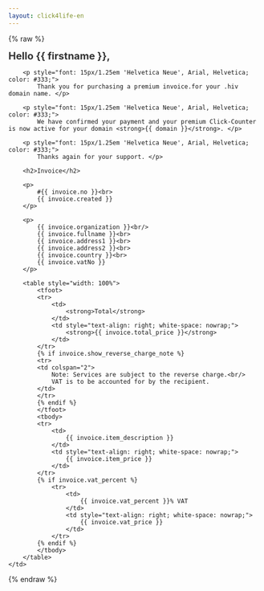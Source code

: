 ```yaml
---
layout: click4life-en
---
```


{% raw %}
<tr width="100%" itemscope itemtype="http://schema.org/EmailMessage">
    <td valign="top" align="left" style="background:#fff; padding: 40px;" itemprop="action" itemscope itemtype="http://schema.org/ViewAction">
        <h1 style="font-size: 20px; margin: 0; color: #333;">
            Hello {{ firstname }},</h1>

        <p style="font: 15px/1.25em 'Helvetica Neue', Arial, Helvetica; color: #333;">
            Thank you for purchasing a premium invoice.for your .hiv domain name. </p>

        <p style="font: 15px/1.25em 'Helvetica Neue', Arial, Helvetica; color: #333;">
            We have confirmed your payment and your premium Click-Counter is now active for your domain <strong>{{ domain }}</strong>. </p>

        <p style="font: 15px/1.25em 'Helvetica Neue', Arial, Helvetica; color: #333;">
            Thanks again for your support. </p>
            
        <h2>Invoice</h2>
        
        <p>
            #{{ invoice.no }}<br>
            {{ invoice.created }}
        </p>
        
        <p>
            {{ invoice.organization }}<br/>
            {{ invoice.fullname }}<br>
            {{ invoice.address1 }}<br>
            {{ invoice.address2 }}<br>
            {{ invoice.country }}<br>
            {{ invoice.vatNo }}
        </p>
        
        <table style="width: 100%">
            <tfoot>
            <tr>
                <td>
                    <strong>Total</strong>
                </td>
                <td style="text-align: right; white-space: nowrap;">
                    <strong>{{ invoice.total_price }}</strong>
                </td>
            </tr>
            {% if invoice.show_reverse_charge_note %}
            <tr>
            <td colspan="2">
                Note: Services are subject to the reverse charge.<br/>
                VAT is to be accounted for by the recipient.
            </td>
            </tr>
            {% endif %}
            </tfoot>
            <tbody>
            <tr>
                <td>
                    {{ invoice.item_description }}
                </td>
                <td style="text-align: right; white-space: nowrap;">
                    {{ invoice.item_price }}
                </td>
            </tr>
            {% if invoice.vat_percent %}
                <tr>
                    <td>
                        {{ invoice.vat_percent }}% VAT
                    </td>
                    <td style="text-align: right; white-space: nowrap;">
                        {{ invoice.vat_price }}
                    </td>
                </tr>
            {% endif %} 
            </tbody>
        </table>
    </td>
</tr>
{% endraw %}
